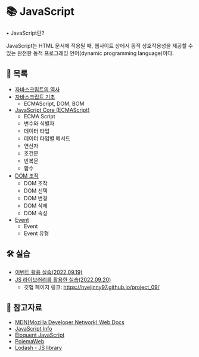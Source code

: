 # 📚 JavaScript

▪ JavaScript란?

JavaScript는 HTML 문서에 적용될 때, 웹사이트 상에서 동적 상호작용성을 제공할 수 있는 완전한 동적 프로그래밍 언어(dynamic programming language)이다.




## 📃 목록

- [자바스크립트의 역사](https://github.com/hyejinny97/TIL/blob/master/JavaScript/history.md)
- [자바스크립트 기초](https://github.com/hyejinny97/TIL/blob/master/JavaScript/base.md)
  - ECMAScript, DOM, BOM
- [JavaScript Core (ECMAScript)](https://github.com/hyejinny97/TIL/blob/master/JavaScript/ecma_script.md)
  - ECMA Script
  - 변수와 식별자
  - 데이터 타입
  - 데이터 타입별 메서드
  - 연산자
  - 조건문
  - 반복문
  - 함수
- [DOM 조작](https://github.com/hyejinny97/TIL/blob/master/JavaScript/dom.md)
  - DOM 조작
  - DOM 선택
  - DOM 변경
  - DOM 삭제
  - DOM 속성
- [Event](https://github.com/hyejinny97/TIL/blob/master/JavaScript/event.md)
  - Event
  - Event 유형


## 🛠 실습
- [이벤트 활용 실습(2022.09.19)](https://github.com/hyejinny97/TIL/blob/master/JavaScript/practice/practice_01)
- [JS 라이브러리를 활용한 실습(2022.09.20)](https://github.com/hyejinny97/project_09)
  - 깃헙 페이지 링크: <https://hyejinny97.github.io/project_09/>





## 🔎 참고자료
- [MDN(Mozilla Developer Network) Web Docs](https://developer.mozilla.org/ko/)
- [JavaScript.Info](https://ko.javascript.info/)
- [Eloquent JavaScript](https://eloquentjavascript.net/)
- [PoiemaWeb](https://poiemaweb.com/)
- [Lodash - JS library](https://lodash.com/)